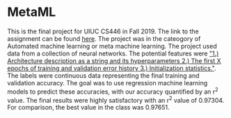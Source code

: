 # MetaML
This is the final project for UIUC CS446 in Fall 2019. The link to the assignment can be found [here](https://www.kaggle.com/c/cs446-fa19). The project was in the cateogory of Automated machine learning or meta machine learning. The project used data from a collection of neural networks. The potential features were ["1.) Architecture description as a string and its hyperparameters 2.) The first X epochs of training and validation error history 3.) Initialization statistics."](https://www.kaggle.com/c/cs446-fa19/data). The labels were continuous data representing the final training and validation accuracy. The goal was to use regression machine learning models to predict these accuracies, with our accuracy quantified by an r<sup>2</sup> value. The final results were highly satisfactory with an r<sup>2</sup> value of 0.97304. For comparison, the best value in the class was 0.97651.

